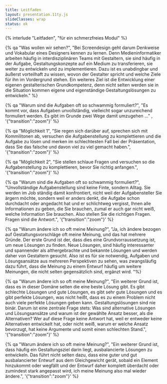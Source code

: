 ```yaml
---
title: Leitfaden
layout: presentation.11ty.js
slideClasses: wrap
status: ok
---
```


{% interlude "Leitfaden", "für ein schmerzfreies Modul" %}

{% qa "Was wollen wir sehen?", "Bei Screendesign geht darum Denkweise und Vokabular eines Designers kennen zu lernen. Denn Medieninformatiker arbeiten häufig in interdisziplinären Teams mit Gestaltern, sie sind häufig in der Aufgabe, Gestaltungskonzepte auf ein Medium zu transferieren, sie weiter zu entwickeln und zu implementieren. Dazu ist es unabdingbar und äußerst vorteilhaft zu wissen, wovon der Gestalter spricht und welche Ziele für ihn im Vordergrund stehen. Ein weiteres Ziel ist die Entwicklung einer eigenen gestalterischen Grundkompetenz, denn nicht selten werden sie in die Situation kommen eigene und eigenständige Gestaltungslösungen zu entwickeln." %}

{% qa "Warum sind die Aufgaben oft so schwammig formuliert?", "Es kommt vor, dass Aufgaben unvollständig, vielleicht sogar unzureichend formuliert werden. Es gibt im Grunde zwei Wege damit umzugehen …" , '{"transition":"zoom"}' %}

{% qa "Möglichkeit 1", "Sie regen sich darüber auf, sprechen sich mit Kommilitonen ab, versuchen die Aufgabenstellung zu komplettieren und die Aufgabe zu lösen und merken im schlechtesten Fall bei der Präsentation, dass Sie das falsche und davon viel zu viel gemacht haben.", '{"transition":"zoom"}' %}

{% qa "Möglichkeit 2", "Sie stellen schlaue Fragen und versuchen so die Aufgabenstellung zu komplettieren, bevor Sie richtig anfangen.", '{"transition":"zoom"}' %}

{% qa "Warum sind die Aufgaben oft so schwammig formuliert?", "Unvollständige Aufgabenstellung sind keine Finte, sondern Alltag. Sie werden im Job ständig damit konfrontiert, nicht weil der Aufgabensteller Sie ärgern möchte, sondern weil er anders denkt, die Aufgabe schon durchdacht oder angedacht hat und er schlichtweg vergisst, Ihnen alle Informationen zu geben, die Sie brauchen, zumal er auch gar nicht weiß, welche Information Sie brauchen. Also stellen Sie die richtigen Fragen. Fragen sind die Antwort.", '{"transition":"zoom"}' %}

{% qa "Warum ändere ich so oft meine Meinung?", "Ja, ich ändere bezogen auf Gestaltungsvorschläge oft meine Meinung, und das hat mehrere  Gründe. Der erste Grund ist der, dass dies eine Grundvorraussetzung ist, um neue Lösungen zu finden. Neue Lösungen, sind häufig interessanter und spannender als althergebrachte und bekannte Lösungen und werden daher von Gestaltern gesucht. Also ist es für sie notwendig, Aufgaben und Lösungsansätze aus mehreren Perspektiven zu sehen, was zwangsläufig dazu führt, dass die Meinung zu einem Entwurf häufig um weitere Meinungen, die nicht selten gegensätzlich sind, ergänzt wird. "%}

{% qa "Warum ändere ich so oft meine Meinung?", "Ein weiterer Grund ist, dass es in dieser Domäne selten die eine beste Lösung gibt. Es gibt schlechte Lösungen und gute Lösungen, es gibt sehr gute Lösungen und es gibt perfekte Lösungen, was nicht heißt, dass es zu einem Problem nicht auch viele perfekte Lösungen geben kann. Gestaltungslösungen sind nie binär. Darum ist eine zentrale Frage stets: Was sind alternative Lösungen und Lösungsansätze und warum ist der gewählte Ansatz besser, als die Alternativen? Wer auf diese Frage keine Antwort hat, weil er entweder keine Alternativen entwickelt hat, oder nicht weiß, warum er welche Ansatz bevorzugt, hat keine Argumente und somit einen schlechten Stand.", '{"transition":"zoom"}'  %}

{% qa "Warum ändere ich so oft meine Meinung?", "Ein weiterer Grund ist, dass häufig ein Gestaltungsziel darin liegt, ausbalancierte Lösungen zu entwickeln. Das führt nicht selten dazu, dass eine guter und gut ausbalancierter Entwurf aus dem Gleichgewicht gerät, sobald ein Element hinzukommt oder wegfällt und der Entwurf daher komplett überdacht oder zumindest stark angepasst wird, ich meine Meinung also mal wieder ändere.", '{"transition":"zoom"}'  %}
